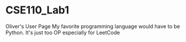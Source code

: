 # CSE110_Lab1
Oliver's User Page
My favorite programming language would have to be Python. It's just too OP especially for LeetCode


